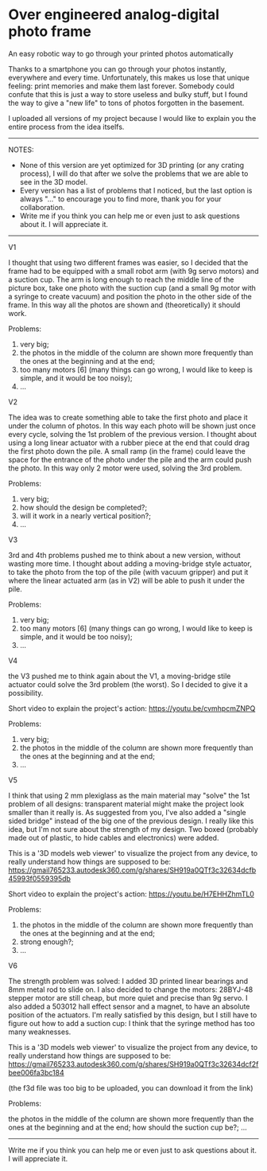 # Over engineered analog-digital photo frame
An easy robotic way to go through your printed photos automatically

Thanks to a smartphone you can go through your photos instantly, everywhere and every time. Unfortunately, this makes us lose that unique feeling: print memories and make them last forever. Somebody could confute that this is just a way to store useless and bulky stuff, but I found the way to give a "new life" to tons of photos forgotten in the basement.

I uploaded all versions of my project because I would like to explain you the entire process from the idea itselfs.

_________________________________________________________________________________________________________________________________________________________________________________


NOTES:
  - None of this version are yet optimized for 3D printing (or any crating process), I will do that after we solve the problems that we are able to see in the 3D model.
  - Every version has a list of problems that I noticed, but the last option is always "..." to encourage you to find more, thank you for your collaboration.
  - Write me if you think you can help me or even just to ask questions about it. I will appreciate it.


_________________________________________________________________________________________________________________________________________________________________________________


V1

I thought that using two different frames was easier, so I decided that the frame had to be equipped with a small robot arm (with 9g servo motors) and a suction cup. The arm is long enough to reach the middle line of the picture box, take one photo with the suction cup (and a small 9g motor with a syringe to create vacuum) and position the photo in the other side of the frame. In this way all the photos are shown and (theoretically) it should work.

Problems:
  1) very big;
  2) the photos in the middle of the column are shown more frequently than the ones at the beginning and at the end;
  3) too many motors [6] (many things can go wrong, I would like to keep is simple, and it would be too noisy);
  4) ...

V2

The idea was to create something able to take the first photo and place it under the column of photos. In this way each photo will be shown just once every cycle, solving the 1st problem of the previous version. I thought  about using a long linear actuator with a rubber piece at the end that could drag the first photo down the pile. A small ramp (in the frame) could leave the space for the entrance of the photo under the pile and the arm could push the photo. In this way only 2 motor were used, solving the 3rd problem.

Problems:
  1) very big;
  2) how should the design be completed?;
  3) will it work in a nearly vertical position?;
  4) ...

V3

3rd and 4th problems pushed me to think about a new version, without wasting more time. I thought about adding a moving-bridge style actuator, to take the photo from the top of the pile (with vacuum gripper) and put it where the linear actuated arm (as in V2) will be able to push it under the pile.

Problems:  
  1) very big;
  2) too many motors [6] (many things can go wrong, I would like to keep is simple, and it would be too noisy);
  3) ...

V4

the V3 pushed me to think again about the V1, a moving-bridge stile actuator could solve the 3rd problem (the worst). So I decided to give it a possibility.

Short video to explain the project's action: https://youtu.be/cvmhpcmZNPQ

Problems:
  1) very big;
  2) the photos in the middle of the column are shown more frequently than the ones at the beginning and at the end;
  3) ...

V5
  
I think that using 2 mm plexiglass as the main material may "solve" the 1st problem of all designs: transparent material might make the project look smaller than it really is. As suggested from you, I've also added a "single sided bridge" instead of the big one of the previous design. I really like this idea, but I'm not sure about the strength of my design. Two boxed (probably made out of plastic, to hide cables and electronics) were added.

This is a '3D models web viewer' to visualize the project from any device, to really understand how things are supposed to be: https://gmail765233.autodesk360.com/g/shares/SH919a0QTf3c32634dcfb45993f0559395db 

Short video to explain the project's action: https://youtu.be/H7EHHZhmTL0

Problems:

  1) the photos in the middle of the column are shown more frequently than the ones at the beginning and at the end;
  2) strong enough?;
  3) ...

V6

The strength problem was solved: I added 3D printed linear bearings and 8mm metal rod to slide on. I also decided to change the motors: 28BYJ-48 stepper motor are still cheap, but more quiet and precise than 9g servo. I also added a 503012 hall effect sensor and a magnet, to have an absolute position of the actuators. I'm really satisfied by this design, but I still have to figure out how to add a suction cup: I think that the syringe method has too many weaknesses.

This is a '3D models web viewer' to visualize the project from any device, to really understand how things are supposed to be:
https://gmail765233.autodesk360.com/g/shares/SH919a0QTf3c32634dcf2fbee006fa3bc184

(the f3d file was too big to be uploaded, you can download it from the link)

Problems:

the photos in the middle of the column are shown more frequently than the ones at the beginning and at the end;
how should the suction cup be?;
...

_________________________________________________________________________________________________________________________________________________________________________________


Write me if you think you can help me or even just to ask questions about it. I will appreciate it.
